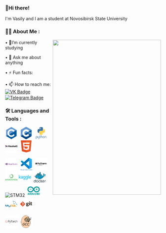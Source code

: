 ### 👋Hi there! 
<div>
<p> I'm Vasily and I am a student at Novosibirsk State University </p>
</div>

### :woman_technologist: About Me :
<body>
<img src="https://media.giphy.com/media/fygfeYhDOPrhTOHZ7v/giphy.gif" align="right" width="350" height="500" />
  <p>  &#149 🌱I’m currently studying </p>
  <p>  &#149 💬 Ask me about anything </p>
  <p>  &#149 ⚡ Fun facts: </p>
</body>

<div id="badges">
  <p> &#149 📫 How to reach me:    
    <a href="https://vk.com/vasiliykrukovskiy">
      <img src="https://img.shields.io/badge/VK-black?style=for-the-badge&logo=vk&logoColor=white" alt="VK Badge" align="center"/>
    </a>
    <a href="https://t.me/VasiliyS666">
      <img src="https://img.shields.io/badge/telegram-blue?style=for-the-badge&logo=telegram&logoColor=white" alt="Telegram Badge" align="center"/>
    </a>
  </p>
</div>  

### :hammer_and_wrench: Languages and Tools :
<div>
  <img src="https://github.com/devicons/devicon/blob/master/icons/c/c-original.svg" title="C"  alt="C" width="40" height="40"/>&nbsp;
  <img src="https://github.com/devicons/devicon/blob/master/icons/cplusplus/cplusplus-original.svg" title="C"  alt="C" width="40" height="40"/>&nbsp;
  <img src="https://github.com/devicons/devicon/blob/master/icons/python/python-original-wordmark.svg" title="Python" alt="Python" width="40" height="40"/>&nbsp;
  <img src="https://github.com/devicons/devicon/blob/master/icons/haskell/haskell-original-wordmark.svg" title="Haskell" alt="Haskell" width="40" height="40"/>&nbsp;
  <img src="https://github.com/devicons/devicon/blob/master/icons/html5/html5-original.svg" title="HTML5" alt="HTML" width="40" height="40"/>&nbsp;

  <img src="https://github.com/devicons/devicon/blob/master/icons/visualstudio/visualstudio-plain-wordmark.svg" title="VS"  alt="VS" width="40" height="40"/>&nbsp;
  <img src="https://github.com/devicons/devicon/blob/master/icons/vscode/vscode-original-wordmark.svg" title="VC"  alt="VC" width="40" height="40"/>&nbsp;
  <img src="https://github.com/devicons/devicon/blob/master/icons/pycharm/pycharm-original-wordmark.svg" title="PyCharm"  alt="PyCharm" width="40" height="40"/>&nbsp;
  <img src="https://github.com/devicons/devicon/blob/master/icons/anaconda/anaconda-original-wordmark.svg" title="Git" alt="Git" width="40" height="40"/>
  <img src="https://github.com/devicons/devicon/blob/master/icons/kaggle/kaggle-original-wordmark.svg" title="Kaggle" alt="Kaggle" width="40" height="40"/>&nbsp;
  <img src="https://github.com/devicons/devicon/blob/master/icons/docker/docker-original-wordmark.svg" title="Docker" alt="Docker" width="40" height="40"/>&nbsp;
  <img src="https://user-images.githubusercontent.com/491117/37347919-3758bf36-26d3-11e8-84b0-eb2c351f935b.png" title="STM32"  alt="STM32" width="40" height="40"/>&nbsp;
  <img src="https://github.com/devicons/devicon/blob/master/icons/arduino/arduino-original-wordmark.svg" title="Arduino" alt="Arduino" width="40" height="40"/>&nbsp;
  <img src="https://github.com/devicons/devicon/blob/master/icons/mysql/mysql-original-wordmark.svg" title="MySQL"  alt="MySQL" width="40" height="40"/>&nbsp;
  <img src="https://github.com/devicons/devicon/blob/master/icons/git/git-original-wordmark.svg" title="Git" alt="Git" width="40" height="40"/>
  
  <img src="https://github.com/devicons/devicon/blob/master/icons/pytorch/pytorch-original-wordmark.svg" title="PyTorch"  alt="PyTorch" width="40" height="40"/>&nbsp;
  <img src="https://github.com/devicons/devicon/blob/master/icons/gcc/gcc-original.svg" title="Gcc"  alt="Gcc" width="40" height="40"/>&nbsp;
  
</div>
